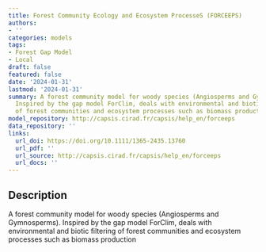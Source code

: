 ```yaml
---
title: Forest Community Ecology and Ecosystem ProcesseS (FORCEEPS)
authors:
- ''
categories: models
tags:
- Forest Gap Model
- Local
draft: false
featured: false
date: '2024-01-31'
lastmod: '2024-01-31'
summary: A forest community model for woody species (Angiosperms and Gymnosperms).
  Inspired by the gap model ForClim, deals with environmental and biotic filtering
  of forest communities and ecosystem processes such as biomass production
model_repository: http://capsis.cirad.fr/capsis/help_en/forceeps
data_repository: ''
links:
  url_doi: https://doi.org/10.1111/1365-2435.13760
  url_pdf: ''
  url_source: http://capsis.cirad.fr/capsis/help_en/forceeps
  url_docs: ''
---
```


## Description

A forest community model for woody species (Angiosperms and Gymnosperms). Inspired by the gap model ForClim, deals with environmental and biotic filtering of forest communities and ecosystem processes such as biomass production

